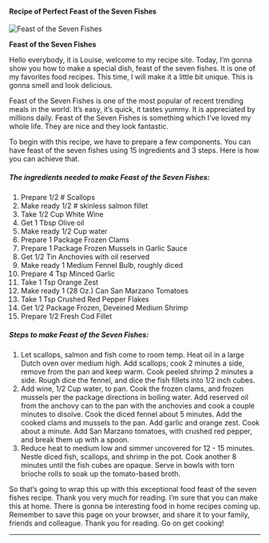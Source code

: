             

#### Recipe of Perfect Feast of the Seven Fishes

![Feast of the Seven Fishes](https://img-global.cpcdn.com/recipes/99d4d78881bc7be0/751x532cq70/feast-of-the-seven-fishes-recipe-main-photo.jpg)

**Feast of the Seven Fishes**

Hello everybody, it is Louise, welcome to my recipe site. Today, I’m gonna show you how to make a special dish, feast of the seven fishes. It is one of my favorites food recipes. This time, I will make it a little bit unique. This is gonna smell and look delicious.

Feast of the Seven Fishes is one of the most popular of recent trending meals in the world. It’s easy, it’s quick, it tastes yummy. It is appreciated by millions daily. Feast of the Seven Fishes is something which I’ve loved my whole life. They are nice and they look fantastic.

To begin with this recipe, we have to prepare a few components. You can have feast of the seven fishes using 15 ingredients and 3 steps. Here is how you can achieve that.

##### The ingredients needed to make Feast of the Seven Fishes:

1.  Prepare 1/2 # Scallops
2.  Make ready 1/2 # skinless salmon fillet
3.  Take 1/2 Cup White Wine
4.  Get 1 Tbsp Olive oil
5.  Make ready 1/2 Cup water
6.  Prepare 1 Package Frozen Clams
7.  Prepare 1 Package Frozen Mussels in Garlic Sauce
8.  Get 1/2 Tin Anchovies with oil reserved
9.  Make ready 1 Medium Fennel Bulb, roughly diced
10.  Prepare 4 Tsp Minced Garlic
11.  Take 1 Tsp Orange Zest
12.  Make ready 1 (28 Oz.) Can San Marzano Tomatoes
13.  Take 1 Tsp Crushed Red Pepper Flakes
14.  Get 1/2 Package Frozen, Deveined Medium Shrimp
15.  Prepare 1/2 Fresh Cod Fillet

##### Steps to make Feast of the Seven Fishes:

1.  Let scallops, salmon and fish come to room temp. Heat oil in a large Dutch oven over medium high. Add scallops; cook 2 minutes a side, remove from the pan and keep warm. Cook peeled shrimp 2 minutes a side. Rough dice the fennel, and dice the fish fillets into 1/2 inch cubes.
2.  Add wine, 1/2 Cup water, to pan. Cook the frozen clams, and frozen mussels per the package directions in boiling water. Add reserved oil from the anchovy can to the pan with the anchovies and cook a couple minutes to disolve. Cook the diced fennel about 5 minutes. Add the cooked clams and mussels to the pan. Add garlic and orange zest. Cook about a minute. Add San Marzano tomatoes, with crushed red pepper, and break them up with a spoon.
3.  Reduce heat to medium low and simmer uncovered for 12 - 15 minutes. Nestle diced fish, scallops, and shrimp in the pot. Cook another 8 minutes until the fish cubes are opaque. Serve in bowls with torn brioche rolls to soak up the tomato-based broth.

So that’s going to wrap this up with this exceptional food feast of the seven fishes recipe. Thank you very much for reading. I’m sure that you can make this at home. There is gonna be interesting food in home recipes coming up. Remember to save this page on your browser, and share it to your family, friends and colleague. Thank you for reading. Go on get cooking!

* * *
